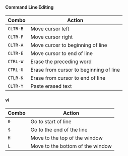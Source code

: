 #### Command Line Editing

| Combo | Action | 
| ---   | ---    |
| `CLTR-B` | Move cursor left |
| `CLTR-F` | Move cursor right |
| `CLTR-A` | Move curosr to beginning of line | 
| `CLTR-E` | Move cursor to end of line |
| `CTRL-W` | Erase the preceding word |
| `CTRL-U` | Erase from cursor to beginning of line | 
| `CTLR-K` | Erase from cursor to end of line | 
| `CLTR-Y` | Paste erased text |

#### vi 

| Combo | Action |
| --- | --- |
| `0` | Go to start of line |
| `$` | Go to the end of the line | 
| `H` | Move to the top of the window | 
| `L` | Move to the bottom of the window | 